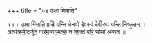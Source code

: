 +++
title = "०४ उक्षा मिमाति"

+++
उ॒क्षा मि॑माति॒ प्रति॑ यन्ति धे॒नवो॑ दे॒वस्य॑ दे॒वीरुप॑ यन्ति निष्कृ॒तम् ।  
अत्य॑क्रमी॒दर्जु॑नं॒ वार॑म॒व्यय॒मत्कं॒ न नि॒क्तं परि॒ सोमो॑ अव्यत ॥